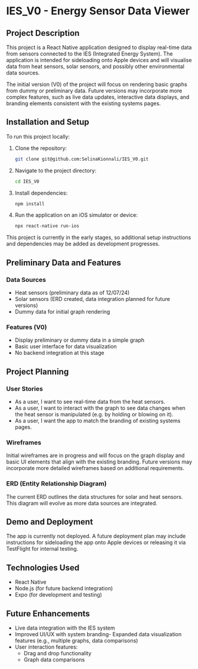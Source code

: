 # IES_V0 - Energy Sensor Data Viewer

## Project Description

This project is a React Native application designed to display real-time data from sensors connected to the IES (Integrated Energy System). The application is intended for sideloading onto Apple devices and will visualise data from heat sensors, solar sensors, and possibly other environmental data sources.

The initial version (V0) of the project will focus on rendering basic graphs from dummy or preliminary data. Future versions may incorporate more complex features, such as live data updates, interactive data displays, and branding elements consistent with the existing systems pages.

## Installation and Setup

To run this project locally:

1. Clone the repository:
    ```bash
    git clone git@github.com:SelinaKionnali/IES_V0.git
    ```

2. Navigate to the project directory:
    ```bash
    cd IES_V0
    ```

3. Install dependencies:
    ```bash
    npm install
    ```

4. Run the application on an iOS simulator or device:
    ```bash
    npx react-native run-ios
    ```

This project is currently in the early stages, so additional setup instructions and dependencies may be added as development progresses.

## Preliminary Data and Features

### Data Sources
- Heat sensors (preliminary data as of 12/07/24)
- Solar sensors (ERD created, data integration planned for future versions)
- Dummy data for initial graph rendering

### Features (V0)
- Display preliminary or dummy data in a simple graph
- Basic user interface for data visualization
- No backend integration at this stage

## Project Planning

### User Stories
- As a user, I want to see real-time data from the heat sensors.
- As a user, I want to interact with the graph to see data changes when the heat sensor is manipulated (e.g. by holding or blowing on it).
- As a user, I want the app to match the branding of existing systems pages.

### Wireframes
Initial wireframes are in progress and will focus on the graph display and basic UI elements that align with the existing branding. Future versions may incorporate more detailed wireframes based on additional requirements.

### ERD (Entity Relationship Diagram)
The current ERD outlines the data structures for solar and heat sensors. This diagram will evolve as more data sources are integrated.

## Demo and Deployment

The app is currently not deployed. A future deployment plan may include instructions for sideloading the app onto Apple devices or releasing it via TestFlight for internal testing.

## Technologies Used

- React Native
- Node.js (for future backend integration)
- Expo (for development and testing)

## Future Enhancements

- Live data integration with the IES system
- Improved UI/UX with system branding- Expanded data visualization features (e.g., multiple graphs, data comparisons)
- User interaction features:
    -  Drag and drop functionality
    -  Graph data comparisons
